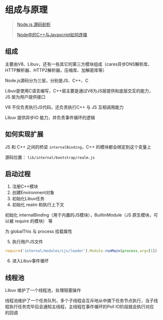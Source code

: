 # 组成与原理

> [Node.js 源码剖析](https://theanarkh.github.io/understand-nodejs)
>
> [Node中的C++与Javascript如何连接](https://leoeatle.github.io/2019/11/05/Node%E4%B8%AD%E7%9A%84C-%E4%B8%8EJavascript%E5%A6%82%E4%BD%95%E8%BF%9E%E6%8E%A5/)

## 组成

主要由V8、Libuv，还有一些其它的第三方模块组成（cares异步DNS解析库、HTTP解析器、HTTP2解析器，压缩库、加解密库等）

Node.js源码分为三层，分别是JS、C++、C

Libuv是使用C语言编写，C++层主要是通过V8为JS层提供和底层交互的能力，JS 层为用户提供接口

V8 不仅负责执行JS代码，还负责执行C++ 与 JS 互相调用能力

Libuv 提供异步IO 能力，并负责事件循环的逻辑

## 如何实现扩展

JS 和 C++ 之间的桥梁 `internalBinding`，C++ 的模块都会绑定到这个变量上

源码位置： `lib/internal/bootstrap/realm.js`

## 启动过程

1. 注册C++模块
2. 创建Environment对象
3. 初始化Libuv任务
4. 初始化 realm 和执行上下文

初始化 internalBinding（用于内置的JS模块），BuiltinModule（JS 原生模块，可以被 require 的模块） 等

为 globalThis 与 process 挂载属性

5. 执行用户JS文件

```js
require('internal/modules/cjs/loader').Module.runMain(process.argv[1])
```

6. 进入Libuv事件循环

## 线程池

Libuv 维护了一个线程池，处理阻塞操作

线程池维护了一个任务队列，多个子线程会互斥地从中摘下任务节点执行，当子线程执行任务完毕后会通知主线程，主线程在事件循环的Poll IO阶段就会执行对应的回调
